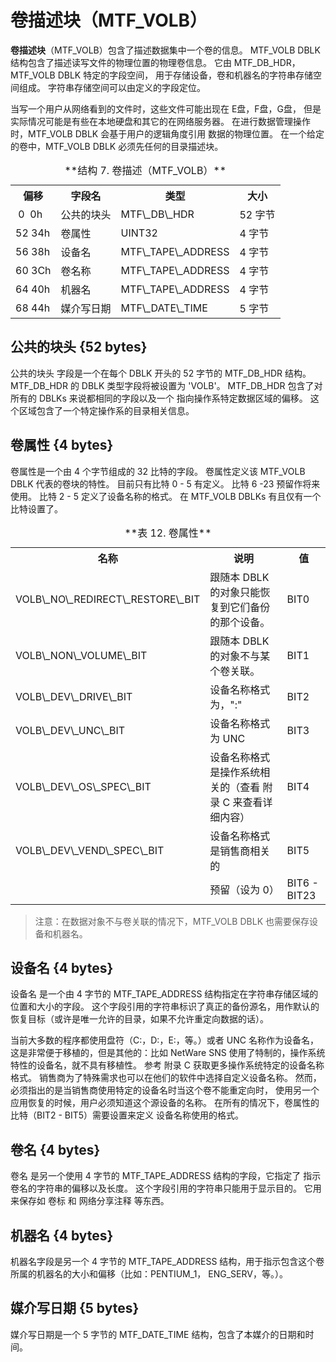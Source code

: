 # 卷描述块（MTF\_VOLB）

**卷描述块**（MTF\_VOLB）包含了描述数据集中一个卷的信息。
MTF\_VOLB DBLK 结构包含了描述读写文件的物理位置的物理卷信息。
它由 MTF\_DB\_HDR，MTF\_VOLB DBLK 特定的字段空间，
用于存储设备，卷和机器名的字符串存储空间组成。
字符串存储空间可以由定义的字段定位。

当写一个用户从网络看到的文件时，这些文件可能出现在 E盘，F盘，G盘，
但是实际情况可能是有些在本地硬盘和其它的在网络服务器。
在进行数据管理操作时，MTF\_VOLB DBLK 会基于用户的逻辑角度引用
数据的物理位置。
在一个给定的卷中，MTF\_VOLB DBLK 必须先任何的目录描述块。

<table>
  <tr>
    <th>偏移</th><th>字段名</th><th>类型</th><th>大小</th>
  </tr>
  <tr>
    <td>&nbsp;0 &nbsp;0h</td><td>公共的块头</td><td>MTF\_DB\_HDR</td><td>52 字节</td>
  </tr>
  <tr>
    <td>52 34h</td><td>卷属性</td><td>UINT32</td><td>4 字节</td>
  </tr>
  <tr>
    <td>56 38h</td><td>设备名</td><td>MTF\_TAPE\_ADDRESS</td><td>4 字节</td>
  </tr>
  <tr>
    <td>60 3Ch</td><td>卷名称</td><td>MTF\_TAPE\_ADDRESS</td><td>4 字节</td>
  </tr>
  <tr>
    <td>64 40h</td><td>机器名</td><td>MTF\_TAPE\_ADDRESS</td><td>4 字节</td>
  </tr>
  <tr>
    <td>68 44h</td><td>媒介写日期</td><td>MTF\_DATE\_TIME</td><td>5 字节</td>
  </tr>
  <caption>**结构 7. 卷描述（MTF_VOLB）**</caption>
</table>

## 公共的块头 {52 bytes}

公共的块头 字段是一个在每个 DBLK 开头的 52 字节的 MTF\_DB\_HDR 结构。
MTF\_DB\_HDR 的 DBLK 类型字段将被设置为 'VOLB'。
MTF\_DB\_HDR 包含了对所有的 DBLKs 来说都相同的字段以及一个
指向操作系特定数据区域的偏移。
这个区域包含了一个特定操作系的目录相关信息。

## 卷属性 {4 bytes}

卷属性是一个由 4 个字节组成的 32 比特的字段。
卷属性定义该 MTF\_VOLB DBLK 代表的卷块的特性。
目前只有比特 0 - 5 有定义。
比特 6 -23 预留作将来使用。
比特 2 - 5 定义了设备名称的格式。
在 MTF\_VOLB DBLKs 有且仅有一个比特设置了。

<table>
  <caption>**表 12. 卷属性**</caption>
  <tr>
    <th>名称</th><th>说明</th><th>值</th>
  </tr>
  <tr>
    <td>VOLB\_NO\_REDIRECT\_RESTORE\_BIT</td><td>跟随本 DBLK 的对象只能恢复到它们备份的那个设备。</td><td>BIT0</td>
  </tr>
  <tr>
    <td>VOLB\_NON\_VOLUME\_BIT</td><td>跟随本 DBLK 的对象不与某个卷关联。</td><td>BIT1</td>
  </tr>
  <tr>
    <td>VOLB\_DEV\_DRIVE\_BIT</td><td>设备名称格式为，"<drive letter>:"</td><td>BIT2</td>
  </tr>
  <tr>
    <td>VOLB\_DEV\_UNC\_BIT</td><td>设备名称格式为 UNC</td><td>BIT3</td>
  </tr>
  <tr>
    <td>VOLB\_DEV\_OS\_SPEC\_BIT</td><td>设备名称格式是操作系统相关的（查看 附录 C 来查看详细内容）</td><td>BIT4</td>
  </tr>
  <tr>
    <td>VOLB\_DEV\_VEND\_SPEC\_BIT</td><td>设备名称格式是销售商相关的</td><td>BIT5</td>
  </tr>
  <tr>
    <td></td><td>预留（设为 0）</td><td>BIT6 - BIT23</td>
  </tr>
</table>

> 注意：在数据对象不与卷关联的情况下，MTF_VOLB DBLK 也需要保存设备和机器名。

## 设备名 {4 bytes}

设备名 是一个由 4 字节的 MTF\_TAPE\_ADDRESS 结构指定在字符串存储区域的位置和大小的字段。
这个字段引用的字符串标识了真正的备份源名，用作默认的恢复目标（或许是唯一允许的目录，如果不允许重定向数据的话）。

当前大多数的程序都使用盘符（C:，D:，E:，等。）或者 UNC 名称作为设备名，这是非常便于移植的，但是其他的：比如 NetWare SNS 使用了特制的，操作系统特性的设备名，就不具有移植性。
参考 附录 C 获取更多操作系统特定的设备名称格式。
销售商为了特殊需求也可以在他们的软件中选择自定义设备名称。
然而，必须指出的是当销售商使用特定的设备名时当这个卷不能重定向时，
使用另一个应用恢复的时候，用户必须知道这个源设备的名称。
在所有的情况下，卷属性的比特（BIT2 - BIT5）需要设置来定义
设备名称使用的格式。

## 卷名 {4 bytes}

卷名 是另一个使用 4 字节的 MTF_TAPE_ADDRESS 结构的字段，它指定了
指示卷名的字符串的偏移以及长度。
这个字段引用的字符串只能用于显示目的。
它用来保存如 卷标 和 网络分享注释 等东西。

## 机器名 {4 bytes}

机器名字段是另一个 4 字节的 MTF_TAPE_ADDRESS 结构，用于指示包含这个卷所属的机器名的大小和偏移（比如：PENTIUM\_1， ENG\_SERV，等。）。

## 媒介写日期 {5 bytes}

媒介写日期是一个 5 字节的 MTF_DATE_TIME 结构，包含了本媒介的日期和时间。
